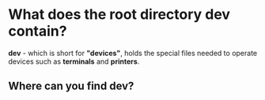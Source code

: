 # What does the root directory dev contain? 


**dev** - which is short for **"devices"**, holds the special files 
needed to operate devices such as **terminals** and **printers**. 

## Where can you find dev? 
